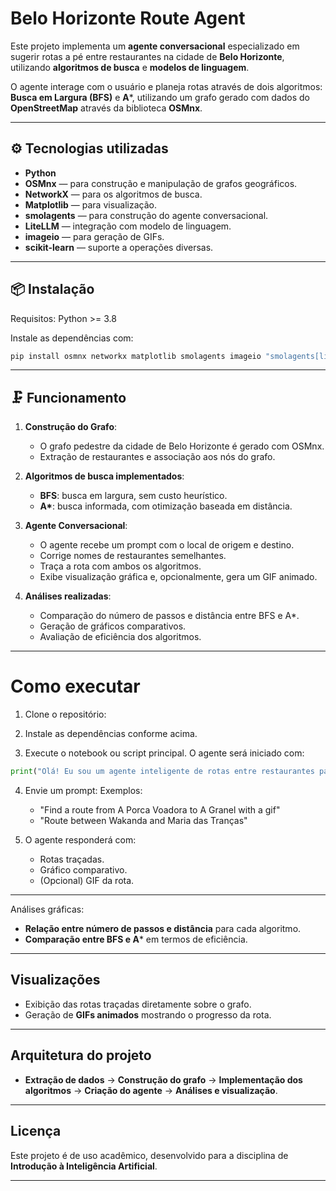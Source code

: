 # Belo Horizonte Route Agent

Este projeto implementa um **agente conversacional** especializado em sugerir rotas a pé entre restaurantes na cidade de **Belo Horizonte**, utilizando **algoritmos de busca** e **modelos de linguagem**.

O agente interage com o usuário e planeja rotas através de dois algoritmos: **Busca em Largura (BFS)** e **A**\*, utilizando um grafo gerado com dados do **OpenStreetMap** através da biblioteca **OSMnx**.

---

## ⚙️ Tecnologias utilizadas

* **Python**
* **OSMnx** — para construção e manipulação de grafos geográficos.
* **NetworkX** — para os algoritmos de busca.
* **Matplotlib** — para visualização.
* **smolagents** — para construção do agente conversacional.
* **LiteLLM** — integração com modelo de linguagem.
* **imageio** — para geração de GIFs.
* **scikit-learn** — suporte a operações diversas.

---

## 📦 Instalação

Requisitos: Python >= 3.8

Instale as dependências com:

```bash
pip install osmnx networkx matplotlib smolagents imageio "smolagents[litellm]" scikit-learn
```

---

## 🗜️ Funcionamento

1. **Construção do Grafo**:

   * O grafo pedestre da cidade de Belo Horizonte é gerado com OSMnx.
   * Extração de restaurantes e associação aos nós do grafo.

2. **Algoritmos de busca implementados**:

   * **BFS**: busca em largura, sem custo heurístico.
   * **A\***: busca informada, com otimização baseada em distância.

3. **Agente Conversacional**:

   * O agente recebe um prompt com o local de origem e destino.
   * Corrige nomes de restaurantes semelhantes.
   * Traça a rota com ambos os algoritmos.
   * Exibe visualização gráfica e, opcionalmente, gera um GIF animado.

4. **Análises realizadas**:

   * Comparação do número de passos e distância entre BFS e A\*.
   * Geração de gráficos comparativos.
   * Avaliação de eficiência dos algoritmos.

---

# Como executar

1. Clone o repositório:

2. Instale as dependências conforme acima.

3. Execute o notebook ou script principal. O agente será iniciado com:

```python
print("Olá! Eu sou um agente inteligente de rotas entre restaurantes para Belo Horizonte.")
```

4. Envie um prompt:
   Exemplos:

   * "Find a route from A Porca Voadora to A Granel with a gif"
   * "Route between Wakanda and Maria das Tranças"

5. O agente responderá com:

   * Rotas traçadas.
   * Gráfico comparativo.
   * (Opcional) GIF da rota.

---

Análises gráficas:

* **Relação entre número de passos e distância** para cada algoritmo.
* **Comparação entre BFS e A**\* em termos de eficiência.

---

## Visualizações

* Exibição das rotas traçadas diretamente sobre o grafo.
* Geração de **GIFs animados** mostrando o progresso da rota.

---

## Arquitetura do projeto

* **Extração de dados** → **Construção do grafo** → **Implementação dos algoritmos** → **Criação do agente** → **Análises e visualização**.

---

## Licença

Este projeto é de uso acadêmico, desenvolvido para a disciplina de **Introdução à Inteligência Artificial**.

---
